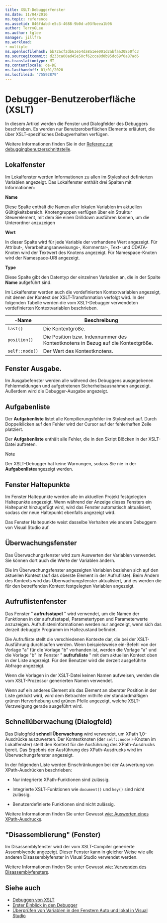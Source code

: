 ```yaml
---
title: XSLT-Debuggerfenster
ms.date: 11/04/2016
ms.topic: reference
ms.assetid: 846fdabd-e5c3-4688-9b0d-a93fbeea1b96
author: TerryGLee
ms.author: tglee
manager: jillfra
ms.workload:
- multiple
ms.openlocfilehash: bb72acf2db63e54da8a1ee001d2abfaa30850fc3
ms.sourcegitcommit: d233ca00ad45e50cf62cca0d0b95dc69f0a87ad6
ms.translationtype: MT
ms.contentlocale: de-DE
ms.lasthandoff: 01/01/2020
ms.locfileid: "75592879"
---
```

# <a name="debugger-user-interface-xslt"></a>Debugger-Benutzeroberfläche (XSLT)

In diesem Artikel werden die Fenster und Dialogfelder des Debuggers beschrieben. Es werden nur Benutzeroberflächen Elemente erläutert, die über XSLT-spezifisches Debugverhalten verfügen.

Weitere Informationen finden Sie in der [Referenz zur debuggingbenutzerschnittstelle](../debugger/debugging-user-interface-reference.md).

## <a name="locals-window"></a>Lokalfenster

Im Lokalfenster werden Informationen zu allen im Stylesheet definierten Variablen angezeigt. Das Lokalfenster enthält drei Spalten mit Informationen:

**Name**

Diese Spalte enthält die Namen aller lokalen Variablen im aktuellen Gültigkeitsbereich. Knotengruppen verfügen über ein Struktur Steuerelement, mit dem Sie einen Drilldown ausführen können, um die Unterordner anzuzeigen

**Wert**

In dieser Spalte wird für jede Variable der vorhandene Wert angezeigt. Für Attribut-, Verarbeitungsanweisungs-, Kommentar-, Text- und CDATA-Knoten wird der Textwert des Knotens angezeigt. Für Namespace-Knoten wird der Namespace-URI angezeigt.

**Type**

Diese Spalte gibt den Datentyp der einzelnen Variablen an, die in der Spalte **Name** aufgeführt sind.

Im Lokalfenster werden auch die vordefinierten Kontextvariablen angezeigt, mit denen der Kontext der XSLT-Transformation verfolgt wird. In der folgenden Tabelle werden die vom XSLT-Debugger verwendeten vordefinierten Kontextvariablen beschrieben.

|-Name|Beschreibung|
|-|-----------------|
|`last()`|Die Kontextgröße.|
|`position()`|Die Position bzw. Indexnummer des Kontextknotens in Bezug auf die Kontextgröße.|
|`self::node()`|Der Wert des Kontextknotens.|

## <a name="output-window"></a>Fenster Ausgabe.

Im Ausgabefenster werden alle während des Debuggens ausgegebenen Fehlermeldungen und aufgetretenen Sicherheitsausnahmen angezeigt. Außerdem wird die Debugger-Ausgabe angezeigt.

## <a name="task-list"></a>Aufgabenliste

Der **Aufgabenliste** listet alle Kompilierungsfehler im Stylesheet auf. Durch Doppelklicken auf den Fehler wird der Cursor auf der fehlerhaften Zeile platziert.

Der **Aufgabenliste** enthält alle Fehler, die in den Skript Blöcken in der XSLT-Datei auftreten.

> [!NOTE]
> Der XSLT-Debugger hat keine Warnungen, sodass Sie nie in der **Aufgabenliste**angezeigt werden.

## <a name="breakpoints-window"></a>Fenster Haltepunkte

Im Fenster Haltepunkte werden alle im aktuellen Projekt festgelegten Haltepunkte angezeigt. Wenn während der Anzeige dieses Fensters ein Haltepunkt hinzugefügt wird, wird das Fenster automatisch aktualisiert, sodass der neue Haltepunkt ebenfalls angezeigt wird.

Das Fenster Haltepunkte weist dasselbe Verhalten wie andere Debuggern von Visual Studio auf.

## <a name="watch-window"></a>Überwachungsfenster

Das Überwachungsfenster wird zum Auswerten der Variablen verwendet. Sie können dort auch die Werte der Variablen ändern.

Die im Überwachungsfenster angezeigten Variablen beziehen sich auf den aktuellen Kontext (auf das oberste Element in der Aufrufliste). Beim Ändern des Kontexts wird das Überwachungsfenster aktualisiert, und es werden die für den betreffenden Kontext festgelegten Variablen angezeigt.

## <a name="call-stack-window"></a>Aufruflistenfenster

Das Fenster " **aufrufsstapel** " wird verwendet, um die Namen der Funktionen in der aufrufsstapel, Parametertypen und Parameterwerte anzuzeigen. Aufruflisteninformationen werden nur angezeigt, wenn sich das derzeit debuggte Programm im Haltezustand befindet.

Die Aufrufliste stellt die verschiedenen Kontexte dar, die bei der XSLT-Ausführung durchlaufen werden. Wenn beispielsweise ein-Befehl von der Vorlage "a" für die Vorlage "b" vorhanden ist, werden die Vorlage "a" und die Vorlage "b" im Fenster " **aufrufsliste** " mit dem aktuellen Kontext oben in der Liste angezeigt. Für den Benutzer wird die derzeit ausgeführte Abfrage angezeigt.

Wenn die Vorlagen in der XSLT-Datei keinen Namen aufweisen, werden die vom XSLT-Prozessor generierten Namen verwendet.

Wenn auf ein anderes Element als das Element an oberster Position in der Liste geklickt wird, wird dem Betrachter mithilfe der standardmäßigen grünen Hervorhebung und grünen Pfeile angezeigt, welche XSLT-Verzweigung gerade ausgeführt wird.

## <a name="quickwatch-dialog-box"></a>Schnellüberwachung (Dialogfeld)

Das Dialogfeld **schnell Überwachung** wird verwendet, um XPath 1,0-Ausdrücke auszuwerten. Der Kontextknoten (der `self::node()`-Knoten im Lokalfenster) stellt den Kontext für die Ausführung des XPath-Ausdrucks bereit. Das Ergebnis der Ausführung des XPath-Ausdrucks wird im Überwachungsfenster angezeigt.

In der folgenden Liste werden Einschränkungen bei der Auswertung von XPath-Ausdrücken beschrieben:

- Nur integrierte XPath-Funktionen sind zulässig.

- Integrierte XSLT-Funktionen wie `document()` und `key()` sind nicht zulässig.

- Benutzerdefinierte Funktionen sind nicht zulässig.

Weitere Informationen finden Sie unter Gewusst [wie: Auswerten eines XPath-Ausdrucks](../xml-tools/how-to-evaluate-an-xpath-expression.md).

## <a name="disassembly-window"></a>"Disassemblierung" (Fenster)

Im Disassemblyfenster wird der vom XSLT-Compiler generierte Assemblycode angezeigt. Dieser Fenster kann in gleicher Weise wie alle anderen Disassemblyfenster in Visual Studio verwendet werden.

Weitere Informationen finden Sie unter Gewusst [wie: Verwenden des Disassemblyfensters](../debugger/how-to-use-the-disassembly-window.md).

## <a name="see-also"></a>Siehe auch

- [Debuggen von XSLT](../xml-tools/debugging-xslt.md)
- [Erster Einblick in den Debugger](../debugger/debugger-feature-tour.md)
- [Überprüfen von Variablen in den Fenstern Auto und lokal in Visual Studio](../debugger/autos-and-locals-windows.md)
